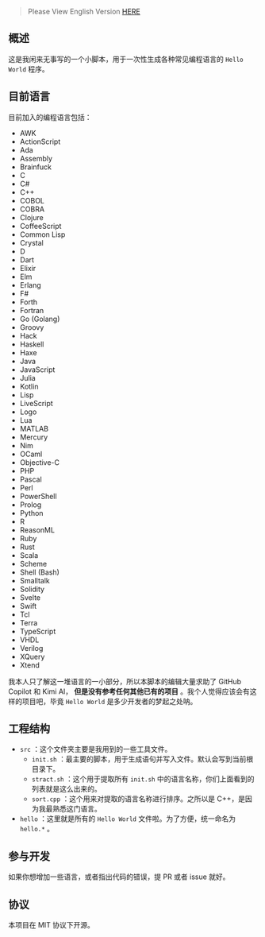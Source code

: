 
> Please View English Version [HERE](README.en.md)

## 概述

这是我闲来无事写的一个小脚本，用于一次性生成各种常见编程语言的 `Hello World` 程序。

## 目前语言

目前加入的编程语言包括：

- AWK
- ActionScript
- Ada
- Assembly
- Brainfuck
- C
- C#
- C++
- COBOL
- COBRA
- Clojure
- CoffeeScript
- Common Lisp
- Crystal
- D
- Dart
- Elixir
- Elm
- Erlang
- F#
- Forth
- Fortran
- Go (Golang)
- Groovy
- Hack
- Haskell
- Haxe
- Java
- JavaScript
- Julia
- Kotlin
- Lisp
- LiveScript
- Logo
- Lua
- MATLAB
- Mercury
- Nim
- OCaml
- Objective-C
- PHP
- Pascal
- Perl
- PowerShell
- Prolog
- Python
- R
- ReasonML
- Ruby
- Rust
- Scala
- Scheme
- Shell (Bash)
- Smalltalk
- Solidity
- Svelte
- Swift
- Tcl
- Terra
- TypeScript
- VHDL
- Verilog
- XQuery
- Xtend

我本人只了解这一堆语言的一小部分，所以本脚本的编辑大量求助了 GitHub Copilot 和 Kimi AI， **但是没有参考任何其他已有的项目** 。我个人觉得应该会有这样的项目吧，毕竟 `Hello World` 是多少开发者的梦起之处呐。

## 工程结构

- `src` ：这个文件夹主要是我用到的一些工具文件。
  - `init.sh` ：最主要的脚本，用于生成语句并写入文件。默认会写到当前根目录下。
  - `stract.sh` ：这个用于提取所有 `init.sh` 中的语言名称，你们上面看到的列表就是这么出来的。
  - `sort.cpp` ：这个用来对提取的语言名称进行排序。之所以是 C++，是因为我最熟悉这门语言。
- `hello` ：这里就是所有的 `Hello World` 文件啦。为了方便，统一命名为 `hello.*` 。

## 参与开发

如果你想增加一些语言，或者指出代码的错误，提 PR 或者 issue 就好。

## 协议

本项目在 MIT 协议下开源。
